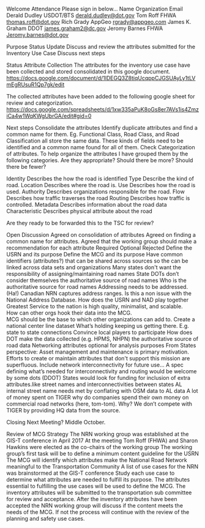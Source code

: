 
Welcome
Attendance
	Please sign in below...
Name
Organization
Email
Derald Dudley
USDOT/BTS
derald.dudley@dot.gov
Tom Roff
FHWA
thomas.roff@dot.gov
Rich Grady
AppGeo
rgrady@appgeo.com
James K. Graham
DDOT
james.graham2@dc.gov
Jeromy Barnes
FHWA
Jeromy.barnes@dot.gov


Purpose
Status Update
Discuss and review the attributes submitted for the Inventory Use Case
Discuss next steps

Status
Attribute Collection
The attributes for the inventory use case have been collected and stored consolidated in this google document. 
https://docs.google.com/document/d/1lDEGQ3Z8tiqUcqppCJGSUAyLy1tLVmEgRUsuR1Qp7gk/edit

The collected attributes have been added to the following google sheet for review and categorization.
https://docs.google.com/spreadsheets/d/1xw335aPuK8oGs8er7AVs1is4ZmziCa4w1WqKWgUbrGA/edit#gid=0




Next steps
Consolidate the attributes 
Identify duplicate attributes and find a common name for them.  Eg. Functional Class, Road Class, and Road Classification all store the same data.  These kinds of fields need to be identified and a common name found for all of them.
Check Categorization of attributes.
To help organize the attributes I have grouped them by the following categories.  Are they appropriate?  Should there be more?  Should there be fewer?

Identity
Describes the how the road is identified
Type
Describe the kind of road.
Location
Describes where the road is.
Use
Describes how the road is used.
Authority
Describes organizations responsible for the road.
Flow
Describes how traffic traverses the road
Routing
Describes how traffic is controlled.
Metadata
Describes information about the road data
Characteristic
Describes physical attribute about the road

Are they ready to be forwarded this to the TSC for review?

Open Discussion
Agreed on consolidation of attributes
Agreed on finding a common name for attributes.
Agreed that the working group should make a recommendation for each attribute
Required
Optional
Rejected
Define the USRN and its purpose
Define the MCG and its purpose
Have common identifiers (attributes?) that can be shared across sources so the can be linked across data sets and organizations
Many states don't want the responsibility of assigning/maintaining road names 
State DOTs don’t consider themselves the authoritative source of road names
Who is the authoritative source for road names
Addressing needs to be addressed. (Ha!)
Canadian NRN captures address ranges. 
Is this a non issue with the National Address Database.
How does the USRN and NAD play together
Greatest Service to the nation is high quality, minimalist, and scalable.  
How can other orgs hook their data into the MCG.  
MCG should be the base to which other organizations can add to.
Create a national center line dataset 
What’s holding keeping us getting there.
E.g. state to state connections
Convince local players to participate
How does DOT make the data collected (e.g. HPMS, NHPN) the authoritative source of road data
Networking attributes optional for analysis purposes
From States perspective: Asset management and maintenance is primary motivation.  
Efforts to create or maintain attributes that don't support this mission are superfluous.
Include network interconnectivity for future use…
A spec defining what’s needed for interconnectivity and routing would be welcome by some dots (DDOT)
States would look for funding for inclusion of extra attributes.like street names and interconnectivities between states
AL internal street name needs met by conflating with OSM data to AL data
A lot of money spent on TIGER why do companies spend their own money on commercial road networks (here, tom-tom).  Why?  We don’t compete with TIGER by providing HQ data from the source.

Closing
Next Meeting? Middle October. 

Review of MCG Strategy
The NRN working group was established at the GIS-T conference in April 2017
At the meeting Tom Roff (FHWA) and Sharon Hawkins were elected as the co-chairs of the working group
The working group’s first task will be to define a minimum content guideline for the USRN
The MCG will identify which attributes make the National Road Network meaningful to the Transportation Community
A list of use cases for the NRN was brainstormed at the GIS-T conference
Study each use case to determine what attributes are needed to fulfill its purpose.
The attributes essential to fulfilling  the use cases will be used to define the MCG.
The inventory attributes will be submitted to the transportation sub committee for review and acceptance.
After the inventory attributes have been accepted the NRN working group will discuss if the content meets the needs of the MCG.
If not the process will continue with the review of the planning and safety use cases.
